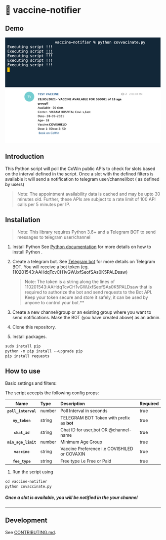 # :black_heart:	 vaccine-notifier 

## Demo 
![Script Demo](https://github.com/hirakjd007/vaccine-notifier/blob/master/demo/Script.png?raw=true)
![Script Demo](https://github.com/hirakjd007/vaccine-notifier/blob/master/demo/Telegram.png?raw=true)
## Introduction

This Python script will poll the CoWin public APIs to check for slots based on the interval defined in the script. Once a slot with the defined filters is available it will send a notification to telegram user/channel/bot ( as defined by users)

> Note: The appointment availability data is cached and may be upto 30 minutes old. Further, these APIs are subject to a rate limit of 100 API calls per 5 minutes per IP.

## Installation

> Note: This library requires Python 3.6+ and a Telegram BOT to send messages to telegram user/channel

1. Install Python  See [Python documentation](https://www.python.org/downloads/) for more details on how to install Python .

1. Create a telegram bot. See [Telegram bot](https://core.telegram.org/bots#3-how-do-i-create-a-bot) for more details on Telegram BOT. You will receive a bot token (eg. 110201543:AAHdqTcvCH1vGWJxfSeofSAs0K5PALDsaw)

    > Note: The token is a string along the lines of 110201543:AAHdqTcvCH1vGWJxfSeofSAs0K5PALDsaw that is required to               authorize   the bot and send requests to the Bot API. Keep your token secure and store it safely, it can be used by           anyone to control your bot.**

1. Create a new channel/group or an existing group where you want to send notifications. Make the BOT (you have created above) as an admin.

1. Clone this repository.

1. Install packages.

```shell
sudo install pip
python -m pip install --upgrade pip
pip install requests
```

## How to use

Basic settings and filters:


The script accepts the following config props:

|Name|Type|Description|Required
|:--:|:-----|:-----|:-----|
|**`poll_interval`**|number|Poll Interval in seconds|true
|**`my_token`**|string|TELEGRAM BOT Token with prefix as **bot**|true
|**`chat_id`**|string|Chat ID for user,bot OR @channel-name|true
|**`min_age_limit`**|number|Minimum Age Group|true
|**`vaccine`**|string|Vaccine Preference i.e COVISHILED or COVAXIN|true
|**`fee_type`**|string|Free type i.e Free or Paid|true

1. Run the script using 

```shell
cd vaccine-notifier
python covaccinate.py
```
##### Once a slot is available, you will be notified in the your channel
----

## Development

See [CONTRIBUTING.md](/CONTRIBUTING.md).
